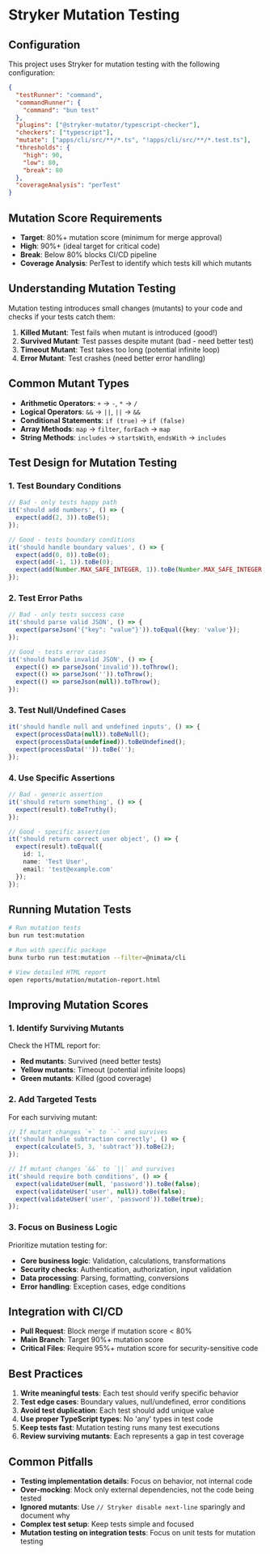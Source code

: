 # Stryker Mutation Testing

## Configuration

This project uses Stryker for mutation testing with the following configuration:

```json
{
  "testRunner": "command",
  "commandRunner": {
    "command": "bun test"
  },
  "plugins": ["@stryker-mutator/typescript-checker"],
  "checkers": ["typescript"],
  "mutate": ["apps/cli/src/**/*.ts", "!apps/cli/src/**/*.test.ts"],
  "thresholds": {
    "high": 90,
    "low": 80,
    "break": 80
  },
  "coverageAnalysis": "perTest"
}
```

## Mutation Score Requirements

- **Target**: 80%+ mutation score (minimum for merge approval)
- **High**: 90%+ (ideal target for critical code)
- **Break**: Below 80% blocks CI/CD pipeline
- **Coverage Analysis**: PerTest to identify which tests kill which mutants

## Understanding Mutation Testing

Mutation testing introduces small changes (mutants) to your code and checks if your tests catch them:

1. **Killed Mutant**: Test fails when mutant is introduced (good!)
2. **Survived Mutant**: Test passes despite mutant (bad - need better test)
3. **Timeout Mutant**: Test takes too long (potential infinite loop)
4. **Error Mutant**: Test crashes (need better error handling)

## Common Mutant Types

- **Arithmetic Operators**: `+` → `-`, `*` → `/`
- **Logical Operators**: `&&` → `||`, `||` → `&&`
- **Conditional Statements**: `if (true)` → `if (false)`
- **Array Methods**: `map` → `filter`, `forEach` → `map`
- **String Methods**: `includes` → `startsWith`, `endsWith` → `includes`

## Test Design for Mutation Testing

### 1. Test Boundary Conditions

```typescript
// Bad - only tests happy path
it('should add numbers', () => {
  expect(add(2, 3)).toBe(5);
});

// Good - tests boundary conditions
it('should handle boundary values', () => {
  expect(add(0, 0)).toBe(0);
  expect(add(-1, 1)).toBe(0);
  expect(add(Number.MAX_SAFE_INTEGER, 1)).toBe(Number.MAX_SAFE_INTEGER + 1);
});
```

### 2. Test Error Paths

```typescript
// Bad - only tests success case
it('should parse valid JSON', () => {
  expect(parseJson('{"key": "value"}')).toEqual({key: 'value'});
});

// Good - tests error cases
it('should handle invalid JSON', () => {
  expect(() => parseJson('invalid')).toThrow();
  expect(() => parseJson('')).toThrow();
  expect(() => parseJson(null)).toThrow();
});
```

### 3. Test Null/Undefined Cases

```typescript
it('should handle null and undefined inputs', () => {
  expect(processData(null)).toBeNull();
  expect(processData(undefined)).toBeUndefined();
  expect(processData('')).toBe('');
});
```

### 4. Use Specific Assertions

```typescript
// Bad - generic assertion
it('should return something', () => {
  expect(result).toBeTruthy();
});

// Good - specific assertion
it('should return correct user object', () => {
  expect(result).toEqual({
    id: 1,
    name: 'Test User',
    email: 'test@example.com'
  });
});
```

## Running Mutation Tests

```bash
# Run mutation tests
bun run test:mutation

# Run with specific package
bunx turbo run test:mutation --filter=@nimata/cli

# View detailed HTML report
open reports/mutation/mutation-report.html
```

## Improving Mutation Scores

### 1. Identify Surviving Mutants

Check the HTML report for:
- **Red mutants**: Survived (need better tests)
- **Yellow mutants**: Timeout (potential infinite loops)
- **Green mutants**: Killed (good coverage)

### 2. Add Targeted Tests

For each surviving mutant:
```typescript
// If mutant changes `+` to `-` and survives
it('should handle subtraction correctly', () => {
  expect(calculate(5, 3, 'subtract')).toBe(2);
});

// If mutant changes `&&` to `||` and survives
it('should require both conditions', () => {
  expect(validateUser(null, 'password')).toBe(false);
  expect(validateUser('user', null)).toBe(false);
  expect(validateUser('user', 'password')).toBe(true);
});
```

### 3. Focus on Business Logic

Prioritize mutation testing for:
- **Core business logic**: Validation, calculations, transformations
- **Security checks**: Authentication, authorization, input validation
- **Data processing**: Parsing, formatting, conversions
- **Error handling**: Exception cases, edge conditions

## Integration with CI/CD

- **Pull Request**: Block merge if mutation score < 80%
- **Main Branch**: Target 90%+ mutation score
- **Critical Files**: Require 95%+ mutation score for security-sensitive code

## Best Practices

1. **Write meaningful tests**: Each test should verify specific behavior
2. **Test edge cases**: Boundary values, null/undefined, error conditions
3. **Avoid test duplication**: Each test should add unique value
4. **Use proper TypeScript types**: No 'any' types in test code
5. **Keep tests fast**: Mutation testing runs many test executions
6. **Review surviving mutants**: Each represents a gap in test coverage

## Common Pitfalls

- **Testing implementation details**: Focus on behavior, not internal code
- **Over-mocking**: Mock only external dependencies, not the code being tested
- **Ignored mutants**: Use `// Stryker disable next-line` sparingly and document why
- **Complex test setup**: Keep tests simple and focused
- **Mutation testing on integration tests**: Focus on unit tests for mutation testing